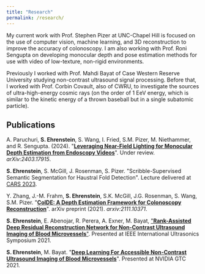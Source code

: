 ```yaml
---
title: "Research"
permalink: /research/
---
```

My current work with Prof. Stephen Pizer at UNC-Chapel Hill is focused on the use of computer vision, machine learning, and 3D reconstruction to improve the accuracy of colonoscopy. I am also working with Prof. Roni Sengupta on developing monocular depth and pose estimation methods for use with video of low-texture, non-rigid environments.

Previously I worked with Prof. Mahdi Bayat of Case Western Reserve University studying non-contrast ultrasound signal processing. Before that, I worked with Prof. Corbin Covault, also of CWRU, to investigate the sources of ultra-high-energy cosmic rays (on the order of 1 EeV energy, which is similar to the kinetic energy of a thrown baseball but in a single subatomic particle).

## Publications
A. Paruchuri, **S. Ehrenstein**, S. Wang, I. Fried, S.M. Pizer,
M. Niethammer, and R. Sengupta. (2024). "[**Leveraging Near-Field Lighting for Monocular Depth Estimation from Endoscopy Videos**](https://arxiv.org/pdf/2403.17915.pdf)". Under review.
*arXiv:2403.17915*.

**S. Ehrenstein**, S. McGill, J. Rosenman, S. Pizer. "Scribble-Supervised Semantic Segmentation for Haustral Fold Detection". Lecture delivered at [CARS 2023](https://www.cars-int.org/cars-2023/welcome-to-cars-2023/).


Y. Zhang, J.-M. Frahm, **S. Ehrenstein**, S.K. McGill, J.G. Rosenman, S. Wang, S.M. Pizer. "[**ColDE: A Depth Estimation Framework for Colonoscopy Reconstruction**](https://arxiv.org/pdf/2111.10371.pdf)".
arXiv preprint (2021). *arxiv:2111.10371*.


**S. Ehrenstein**, E. Abenojar, R. Perera, A. Exner, M. Bayat, ["**Rank-Assisted Deep Residual Reconstruction Network for Non-Contrast Ultrasound Imaging of Blood Microvessels**"](https://dx.doi.org/10.1109/IUS52206.2021.9593817). Presented at IEEE International Ultrasonics Symposium 2021.


**S. Ehrenstein**, M. Bayat. "[**Deep Learning For Accessible Non-Contrast Ultrasound Imaging of Blood Microvessels**](https://www.nvidia.com/en-us/on-demand/session/gtcspring21-s31620/)". Presented at NVIDIA GTC 2021.